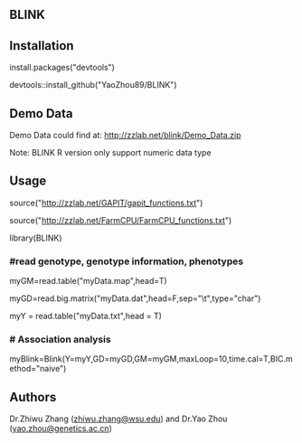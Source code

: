 ## BLINK
## Installation
install.packages("devtools")

devtools::install_github("YaoZhou89/BLINK")

## Demo Data
Demo Data could find at:  http://zzlab.net/blink/Demo_Data.zip

Note: BLINK R version only support numeric data type
## Usage
source("http://zzlab.net/GAPIT/gapit_functions.txt")

source("http://zzlab.net/FarmCPU/FarmCPU_functions.txt")

library(BLINK)

### #read genotype, genotype information, phenotypes
myGM=read.table("myData.map",head=T)

myGD=read.big.matrix("myData.dat",head=F,sep="\t",type="char")

myY = read.table("myData.txt",head = T)

### # Association analysis
myBlink=Blink(Y=myY,GD=myGD,GM=myGM,maxLoop=10,time.cal=T,BIC.method="naive")

## Authors
Dr.Zhiwu Zhang (zhiwu.zhang@wsu.edu) and Dr.Yao Zhou (yao.zhou@genetics.ac.cn)
